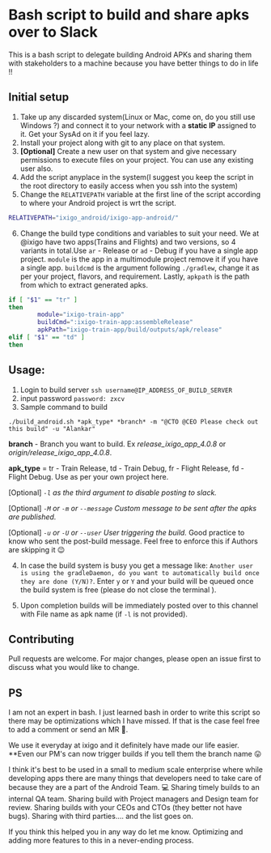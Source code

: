 Bash script to build and share apks over to Slack 
====================

This is a bash script to delegate building Android APKs and sharing them with stakeholders to a machine because you have better things to do in life !!

## Initial setup

1. Take up any discarded system(Linux or Mac, come on, do you still use Windows ?) and connect it to your network with a **static IP** assigned to it. Get your SysAd on it if you feel lazy.
2. Install your project along with git to any place on that system.
3. **[Optional]** Create a new user on that system and give necessary permissions to execute files on your project. You can use any existing user also.
4. Add the script anyplace in the system(I suggest you keep the script in the root directory to easily access when you ssh into the system)
5. Change the `RELATIVEPATH` variable at the first line of the script according to where your Android project is wrt the script.
```bash
RELATIVEPATH="ixigo_android/ixigo-app-android/"
```

6. Change the build type conditions and variables to suit your need. We at @ixigo have two apps(Trains and Flights) and two versions, so 4 variants in total.Use `ar` - Release or `ad` - Debug if you have a single app project. `module` is the app in a multimodule project remove it if you have a single app. `buildcmd` is the argument following `./gradlew`, change it as per your project, flavors, and requirement. Lastly, `apkpath` is the path from which to extract generated apks.

```bash
if [ "$1" == "tr" ]
then
        module="ixigo-train-app"
        buildCmd=":ixigo-train-app:assembleRelease"
        apkPath="ixigo-train-app/build/outputs/apk/release"
elif [ "$1" == "td" ]
then
```

## Usage:

1. Login to build server `ssh username@IP_ADDRESS_OF_BUILD_SERVER`
2. input password `password: zxcv`
3. Sample command to build 

```ssh
./build_android.sh *apk_type* *branch* -m "@CTO @CEO Please check out this build" -u "Alankar"
```

**branch** - Branch you want to build. Ex *release_ixigo_app_4.0.8* or *origin/release_ixigo_app_4.0.8*.

**apk_type** = tr - Train Release, td - Train Debug, fr - Flight Release, fd - Flight Debug. Use as per your own project here.

[Optional] *`-l` as the third argument to disable posting to slack.*

[Optional] *`-M` or `-m` or `--message` Custom message to be sent after the apks are published.*

[Optional] *`-u` or `-U` or `--user` User triggering the build.* Good practice to know who sent the post-build message. Feel free to enforce this if Authors are skipping it 😉

4. In case the build system is busy you get a message like: `Another user is using the gradleDaemon, do you want to automatically build once they are done (Y/N)?`. Enter `y` or `Y` and your build will be queued once the build system is free (please do not close the terminal ).

5. Upon completion builds will be immediately posted over to this channel with File name as apk name (if `-l` is not provided).


## Contributing
Pull requests are welcome. For major changes, please open an issue first to discuss what you would like to change.

## PS

I am not an expert in bash. I just learned bash in order to write this script so there may be optimizations which I have missed. If that is the case feel free to add a comment or send an MR 🙏.

We use it everyday at ixigo and it definitely have made our life easier. **Even our PM's can now trigger builds if you tell them the branch name 😛 

I think it's best to be used in a small to medium scale enterprise where while developing apps there are many things that developers need to take care of because they are a part of the Android Team. 💻 Sharing timely builds to an internal QA team. Sharing build with Project managers and Design team for review. Sharing builds with your CEOs and CTOs (they better not have bugs). Sharing with third parties…. and the list goes on. 

If you think this helped you in any way do let me know. Optimizing and adding more features to this in a never-ending process.
